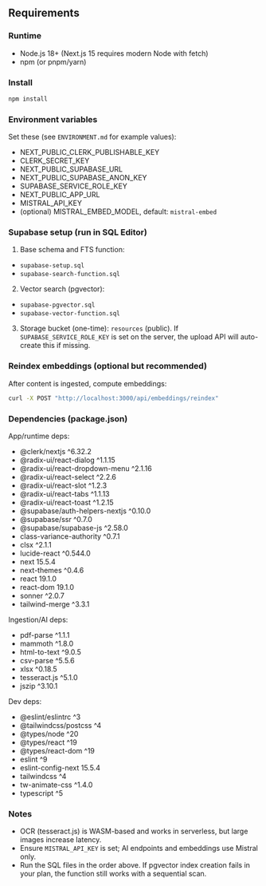 ## Requirements

### Runtime
- Node.js 18+ (Next.js 15 requires modern Node with fetch)
- npm (or pnpm/yarn)

### Install
```bash
npm install
```

### Environment variables
Set these (see `ENVIRONMENT.md` for example values):
- NEXT_PUBLIC_CLERK_PUBLISHABLE_KEY
- CLERK_SECRET_KEY
- NEXT_PUBLIC_SUPABASE_URL
- NEXT_PUBLIC_SUPABASE_ANON_KEY
- SUPABASE_SERVICE_ROLE_KEY
- NEXT_PUBLIC_APP_URL
- MISTRAL_API_KEY
- (optional) MISTRAL_EMBED_MODEL, default: `mistral-embed`

### Supabase setup (run in SQL Editor)
1) Base schema and FTS function:
- `supabase-setup.sql`
- `supabase-search-function.sql`

2) Vector search (pgvector):
- `supabase-pgvector.sql`
- `supabase-vector-function.sql`

3) Storage bucket (one-time): `resources` (public). If `SUPABASE_SERVICE_ROLE_KEY` is set on the server, the upload API will auto-create this if missing.

### Reindex embeddings (optional but recommended)
After content is ingested, compute embeddings:
```bash
curl -X POST "http://localhost:3000/api/embeddings/reindex"
```

### Dependencies (package.json)

App/runtime deps:
- @clerk/nextjs ^6.32.2
- @radix-ui/react-dialog ^1.1.15
- @radix-ui/react-dropdown-menu ^2.1.16
- @radix-ui/react-select ^2.2.6
- @radix-ui/react-slot ^1.2.3
- @radix-ui/react-tabs ^1.1.13
- @radix-ui/react-toast ^1.2.15
- @supabase/auth-helpers-nextjs ^0.10.0
- @supabase/ssr ^0.7.0
- @supabase/supabase-js ^2.58.0
- class-variance-authority ^0.7.1
- clsx ^2.1.1
- lucide-react ^0.544.0
- next 15.5.4
- next-themes ^0.4.6
- react 19.1.0
- react-dom 19.1.0
- sonner ^2.0.7
- tailwind-merge ^3.3.1

Ingestion/AI deps:
- pdf-parse ^1.1.1
- mammoth ^1.8.0
- html-to-text ^9.0.5
- csv-parse ^5.5.6
- xlsx ^0.18.5
- tesseract.js ^5.1.0
- jszip ^3.10.1

Dev deps:
- @eslint/eslintrc ^3
- @tailwindcss/postcss ^4
- @types/node ^20
- @types/react ^19
- @types/react-dom ^19
- eslint ^9
- eslint-config-next 15.5.4
- tailwindcss ^4
- tw-animate-css ^1.4.0
- typescript ^5

### Notes
- OCR (tesseract.js) is WASM-based and works in serverless, but large images increase latency.
- Ensure `MISTRAL_API_KEY` is set; AI endpoints and embeddings use Mistral only.
- Run the SQL files in the order above. If pgvector index creation fails in your plan, the function still works with a sequential scan.

